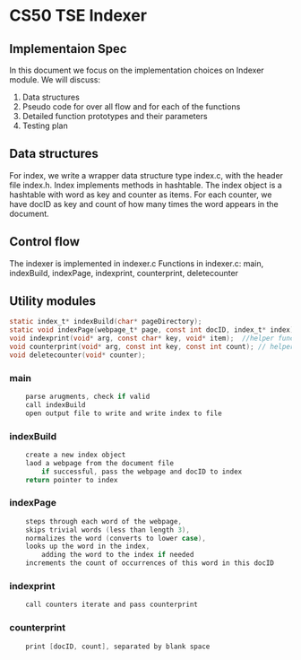 # CS50 TSE Indexer
## Implementaion Spec

In this document we focus on the implementation choices on Indexer module. We will discuss:
1) Data structures
2) Pseudo code for over all flow and for each of the functions
3) Detailed function prototypes and their parameters
4) Testing plan

## Data structures
For index, we write a wrapper data structure type index.c, with the header file index.h. Index implements methods in hashtable.
The index object is a hashtable with word as key and counter as items. For each counter, we have docID as key and count of how many times the word appears in the document.

## Control flow
The indexer is implemented in indexer.c
Functions in indexer.c: main, indexBuild, indexPage, indexprint, counterprint, deletecounter

## Utility modules
```c
static index_t* indexBuild(char* pageDirectory);
static void indexPage(webpage_t* page, const int docID, index_t* index);
void indexprint(void* arg, const char* key, void* item);  //helper function when write to file, handle index
void counterprint(void* arg, const int key, const int count); // helper function handle counter
void deletecounter(void* counter);
```

### main
```c
    parse arugments, check if valid
    call indexBuild
    open output file to write and write index to file
```
### indexBuild
```c
    create a new index object
    laod a webpage from the document file
        if successful, pass the webpage and docID to index
    return pointer to index
```
### indexPage
```c
    steps through each word of the webpage,
    skips trivial words (less than length 3),
    normalizes the word (converts to lower case),
    looks up the word in the index,
        adding the word to the index if needed
    increments the count of occurrences of this word in this docID
```

### indexprint
```c
    call counters iterate and pass counterprint
```

### counterprint
```c
    print [docID, count], separated by blank space
```

